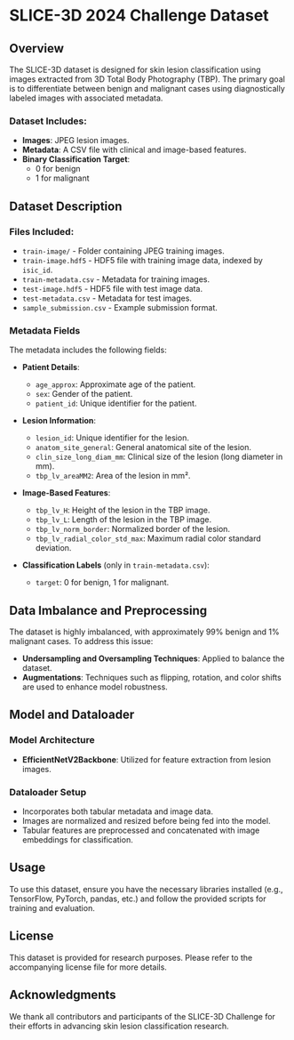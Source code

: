 # SLICE-3D 2024 Challenge Dataset

## Overview
The SLICE-3D dataset is designed for skin lesion classification using images extracted from 3D Total Body Photography (TBP). The primary goal is to differentiate between benign and malignant cases using diagnostically labeled images with associated metadata.

### Dataset Includes:
- **Images**: JPEG lesion images.
- **Metadata**: A CSV file with clinical and image-based features.
- **Binary Classification Target**: 
  - 0 for benign
  - 1 for malignant

## Dataset Description

### Files Included:
- `train-image/` - Folder containing JPEG training images.
- `train-image.hdf5` - HDF5 file with training image data, indexed by `isic_id`.
- `train-metadata.csv` - Metadata for training images.
- `test-image.hdf5` - HDF5 file with test image data.
- `test-metadata.csv` - Metadata for test images.
- `sample_submission.csv` - Example submission format.

### Metadata Fields
The metadata includes the following fields:

- **Patient Details**:
  - `age_approx`: Approximate age of the patient.
  - `sex`: Gender of the patient.
  - `patient_id`: Unique identifier for the patient.

- **Lesion Information**:
  - `lesion_id`: Unique identifier for the lesion.
  - `anatom_site_general`: General anatomical site of the lesion.
  - `clin_size_long_diam_mm`: Clinical size of the lesion (long diameter in mm).
  - `tbp_lv_areaMM2`: Area of the lesion in mm².

- **Image-Based Features**:
  - `tbp_lv_H`: Height of the lesion in the TBP image.
  - `tbp_lv_L`: Length of the lesion in the TBP image.
  - `tbp_lv_norm_border`: Normalized border of the lesion.
  - `tbp_lv_radial_color_std_max`: Maximum radial color standard deviation.

- **Classification Labels** (only in `train-metadata.csv`):
  - `target`: 0 for benign, 1 for malignant.

## Data Imbalance and Preprocessing
The dataset is highly imbalanced, with approximately 99% benign and 1% malignant cases. To address this issue:

- **Undersampling and Oversampling Techniques**: Applied to balance the dataset.
- **Augmentations**: Techniques such as flipping, rotation, and color shifts are used to enhance model robustness.

## Model and Dataloader

### Model Architecture
- **EfficientNetV2Backbone**: Utilized for feature extraction from lesion images.

### Dataloader Setup
- Incorporates both tabular metadata and image data.
- Images are normalized and resized before being fed into the model.
- Tabular features are preprocessed and concatenated with image embeddings for classification.

## Usage
To use this dataset, ensure you have the necessary libraries installed (e.g., TensorFlow, PyTorch, pandas, etc.) and follow the provided scripts for training and evaluation.

## License
This dataset is provided for research purposes. Please refer to the accompanying license file for more details.

## Acknowledgments
We thank all contributors and participants of the SLICE-3D Challenge for their efforts in advancing skin lesion classification research.